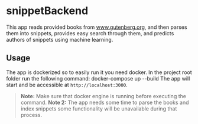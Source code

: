 # snippetBackend

This app reads provided books from www.gutenberg.org, and then parses them into snippets, provides easy search through them, and predicts authors of snippets using machine learning. 

## Usage
The app is dockerized so to easily run it you need docker. In the project root folder run the following command:
	docker-compose up --build
The app will start and be accessible at `http://localhost:3000`.

> **Note:** Make sure that docker engine is running before executing the command.
> **Note 2:** The app needs some time to parse the books and index snippets some functionality will be unavailable during that process.
